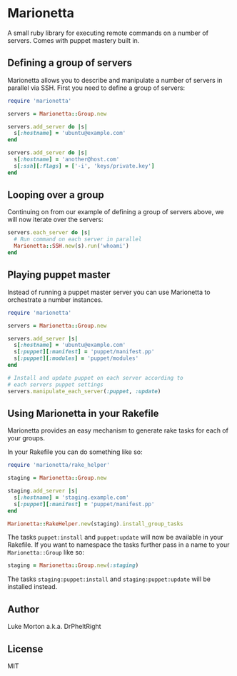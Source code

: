 # Marionetta

A small ruby library for executing remote commands on a number
of servers. Comes with puppet mastery built in.

## Defining a group of servers

Marionetta allows you to describe and manipulate a number of
servers in parallel via SSH. First you need to define a group
of servers:

``` ruby
require 'marionetta'

servers = Marionetta::Group.new

servers.add_server do |s|
  s[:hostname] = 'ubuntu@example.com'
end

servers.add_server do |s|
  s[:hostname] = 'another@host.com'
  s[:ssh][:flags] = ['-i', 'keys/private.key']
end
```

## Looping over a group

Continuing on from our example of defining a group of servers
above, we will now iterate over the servers:

``` ruby
servers.each_server do |s|
  # Run command on each server in parallel
  Marionetta::SSH.new(s).run('whoami')
end
```

## Playing puppet master

Instead of running a puppet master server you can use
Marionetta to orchestrate a number instances.

``` ruby
require 'marionetta'

servers = Marionetta::Group.new

servers.add_server |s|
  s[:hostname] = 'ubuntu@example.com'
  s[:puppet][:manifest] = 'puppet/manifest.pp'
  s[:puppet][:modules] = 'puppet/modules'
end

# Install and update puppet on each server according to
# each servers puppet settings
servers.manipulate_each_server(:puppet, :update)
```

## Using Marionetta in your Rakefile

Marionetta provides an easy mechanism to generate rake tasks
for each of your groups.

In your Rakefile you can do something like so:

``` ruby
require 'marionetta/rake_helper'

staging = Marionetta::Group.new

staging.add_server |s|
  s[:hostname] = 'staging.example.com'
  s[:puppet][:manifest] = 'puppet/manifest.pp'
end

Marionetta::RakeHelper.new(staging).install_group_tasks
```

The tasks `puppet:install` and `puppet:update` will now be
available in your Rakefile. If you want to namespace the tasks
further pass in a name to your `Marionetta::Group` like so:

``` ruby
staging = Marionetta::Group.new(:staging)
```

The tasks `staging:puppet:install` and `staging:puppet:update`
will be installed instead.

## Author

Luke Morton a.k.a. DrPheltRight

## License

MIT
